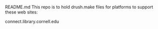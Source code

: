README.md This repo is to hold drush.make files for platforms to support these web sites:

connect.library.cornell.edu